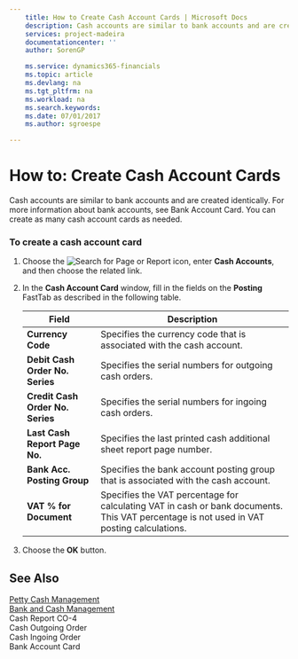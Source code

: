 ```yaml
---
    title: How to Create Cash Account Cards | Microsoft Docs
    description: Cash accounts are similar to bank accounts and are created identically. For more information about bank accounts, see Bank Account Card. You can create as many cash account cards as needed.
    services: project-madeira
    documentationcenter: ''
    author: SorenGP

    ms.service: dynamics365-financials
    ms.topic: article
    ms.devlang: na
    ms.tgt_pltfrm: na
    ms.workload: na
    ms.search.keywords:
    ms.date: 07/01/2017
    ms.author: sgroespe

---
```

# How to: Create Cash Account Cards
Cash accounts are similar to bank accounts and are created identically. For more information about bank accounts, see Bank Account Card. You can create as many cash account cards as needed.  
  
### To create a cash account card  
  
1.  Choose the ![Search for Page or Report](media/ui-search/search_small.png "Search for Page or Report icon") icon, enter **Cash Accounts**, and then choose the related link.  
  
2.  In the **Cash Account Card** window, fill in the fields on the **Posting** FastTab as described in the following table.  
  
    |Field|Description|  
    |---------------------------------|---------------------------------------|  
    |**Currency Code**|Specifies the currency code that is associated with the cash account.|  
    |**Debit Cash Order No. Series**|Specifies the serial numbers for outgoing cash orders.|  
    |**Credit Cash Order No. Series**|Specifies the serial numbers for ingoing cash orders.|  
    |**Last Cash Report Page No.**|Specifies the last printed cash additional sheet report page number.|  
    |**Bank Acc. Posting Group**|Specifies the bank account posting group that is associated with the cash account.|  
    |**VAT % for Document**|Specifies the VAT percentage for calculating VAT in cash or bank documents. This VAT percentage is not used in VAT posting calculations.|  
  
3.  Choose the **OK** button.  
  
## See Also  
 [Petty Cash Management](petty-cash-management.md)   
 [Bank and Cash Management](bank-and-cash-management.md)   
 Cash Report CO-4   
 Cash Outgoing Order   
 Cash Ingoing Order   
 Bank Account Card
